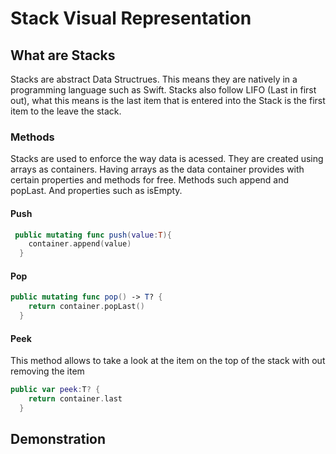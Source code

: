 # Stack Visual Representation

## What are Stacks

Stacks are abstract Data Structrues. This means they are natively in a programming language such as Swift. Stacks also follow  LIFO (Last in first out), what this means is the last item that is entered into the Stack is the first item to the leave the stack. 

### Methods

Stacks are used to enforce the way data is acessed. They are created using arrays as containers. Having arrays as the data container provides with certain properties and methods for free. Methods such append and popLast. And properties such as isEmpty. 

#### Push

``` swift
 public mutating func push(value:T){
    container.append(value)
  }
  ```
#### Pop

```swift  
public mutating func pop() -> T? {
    return container.popLast()
  }
```
#### Peek
  This method allows to take a look at the item on the top of the stack with out removing the item
```swift
public var peek:T? {
    return container.last
  }
```
## Demonstration 
